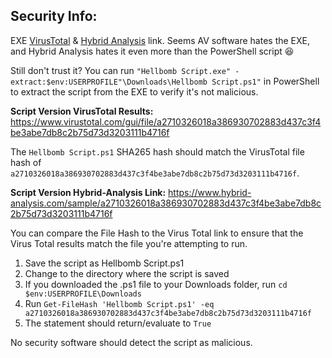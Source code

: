 ## Security Info:

EXE [VirusTotal](https://www.virustotal.com/gui/file/4585360c927437111a855f73bc36a4ed6e56fb542ab0ef3e133a69d378129afc) & [Hybrid Analysis](https://www.hybrid-analysis.com/sample/4585360c927437111a855f73bc36a4ed6e56fb542ab0ef3e133a69d378129afc) link. Seems AV software hates the EXE, and Hybrid Analysis hates it even more than the PowerShell script 😆

Still don't trust it? You can run ``"Hellbomb Script.exe" -extract:$env:USERPROFILE"\Downloads\Hellbomb Script.ps1"`` in PowerShell to extract the script from the EXE to verify it's not malicious.

**Script Version VirusTotal Results:** https://www.virustotal.com/gui/file/a2710326018a386930702883d437c3f4be3abe7db8c2b75d73d3203111b4716f

The ``Hellbomb Script.ps1`` SHA265 hash should match the VirusTotal file hash of ``a2710326018a386930702883d437c3f4be3abe7db8c2b75d73d3203111b4716f``.

**Script Version Hybrid-Analysis Link:** https://www.hybrid-analysis.com/sample/a2710326018a386930702883d437c3f4be3abe7db8c2b75d73d3203111b4716f

You can compare the File Hash to the Virus Total link to ensure that the Virus Total results match the file you're attempting to run.

1. Save the script as Hellbomb Script.ps1
2. Change to the directory where the script is saved
3. If you downloaded the .ps1 file to your Downloads folder, run ``cd $env:USERPROFILE\Downloads``
4. Run ``Get-FileHash 'Hellbomb Script.ps1' -eq a2710326018a386930702883d437c3f4be3abe7db8c2b75d73d3203111b4716f``
5. The statement should return/evaluate to ``True``

No security software should detect the script as malicious.
